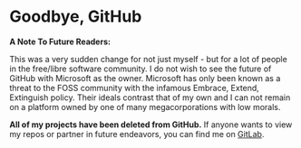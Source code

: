 # Goodbye, GitHub
__A Note To Future Readers:__

This was a very sudden change for not just myself - but for a lot of people in the free/libre software community. I do not wish to see the future of GitHub with Microsoft as the owner. Microsoft has only been known as a threat to the FOSS community with the infamous Embrace, Extend, Extinguish policy. Their ideals contrast that of my own and I can not remain on a platform owned by one of many megacorporations with low morals.

**All of my projects have been deleted from GitHub.** If anyone wants to view my repos or partner in future endeavors, you can find me on [GitLab](https://gitlab.com/caton101).
